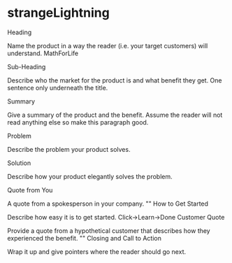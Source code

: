# strangeLightning
Heading

Name the product in a way the reader (i.e. your target customers) will understand. MathForLife

Sub-Heading

Describe who the market for the product is and what benefit they get. One sentence only underneath the title. 

Summary

Give a summary of the product and the benefit. Assume the reader will not read anything else so make this paragraph good. 

Problem

Describe the problem your product solves. 

Solution

Describe how your product elegantly solves the problem. 


Quote from You

A quote from a spokesperson in your company. ""
How to Get Started

Describe how easy it is to get started. Click->Learn->Done
Customer Quote

Provide a quote from a hypothetical customer that describes how they experienced the benefit. ""
Closing and Call to Action

Wrap it up and give pointers where the reader should go next. 
